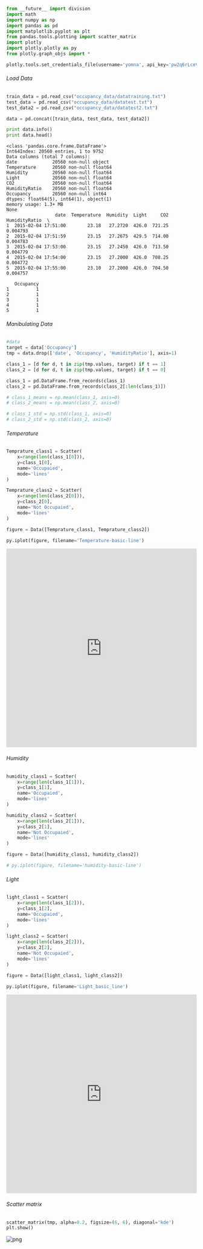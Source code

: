 

```python
from __future__ import division
import math
import numpy as np
import pandas as pd
import matplotlib.pyplot as plt
from pandas.tools.plotting import scatter_matrix
import plotly 
import plotly.plotly as py
from plotly.graph_objs import *
```


```python
plotly.tools.set_credentials_file(username='yomna', api_key='pw2q6rLceVPz18VKC4XM')

```

###### Load Data


```python
train_data = pd.read_csv("occupancy_data/datatraining.txt")
test_data = pd.read_csv("occupancy_data/datatest.txt")
test_data2 = pd.read_csv("occupancy_data/datatest2.txt")

data = pd.concat([train_data, test_data, test_data2])

print data.info()
print data.head()
```

    <class 'pandas.core.frame.DataFrame'>
    Int64Index: 20560 entries, 1 to 9752
    Data columns (total 7 columns):
    date             20560 non-null object
    Temperature      20560 non-null float64
    Humidity         20560 non-null float64
    Light            20560 non-null float64
    CO2              20560 non-null float64
    HumidityRatio    20560 non-null float64
    Occupancy        20560 non-null int64
    dtypes: float64(5), int64(1), object(1)
    memory usage: 1.3+ MB
    None
                      date  Temperature  Humidity  Light     CO2  HumidityRatio  \
    1  2015-02-04 17:51:00        23.18   27.2720  426.0  721.25       0.004793   
    2  2015-02-04 17:51:59        23.15   27.2675  429.5  714.00       0.004783   
    3  2015-02-04 17:53:00        23.15   27.2450  426.0  713.50       0.004779   
    4  2015-02-04 17:54:00        23.15   27.2000  426.0  708.25       0.004772   
    5  2015-02-04 17:55:00        23.10   27.2000  426.0  704.50       0.004757   
    
       Occupancy  
    1          1  
    2          1  
    3          1  
    4          1  
    5          1  


###### Manibulating Data


```python
#data
target = data['Occupancy']
tmp = data.drop(['date', 'Occupancy', 'HumidityRatio'], axis=1)

class_1 = [d for d, t in zip(tmp.values, target) if t == 1]
class_2 = [d for d, t in zip(tmp.values, target) if t == 0]

class_1 = pd.DataFrame.from_records(class_1)
class_2 = pd.DataFrame.from_records(class_2[:len(class_1)])

# class_1_means = np.mean(class_1, axis=0)
# class_2_means = np.mean(class_2, axis=0)

# class_1_std = np.std(class_1, axis=0)
# class_2_std = np.std(class_2, axis=0)
```

###### Temperature


```python
Temprature_class1 = Scatter(
    x=range(len(class_1[0])),
    y=class_1[0],
    name='Occupaied',
    mode='lines'
)

Temprature_class2 = Scatter(
    x=range(len(class_2[0])),
    y=class_2[0],
    name='Not Occupaied',
    mode='lines'
)

figure = Data([Temprature_class1, Temprature_class2])

py.iplot(figure, filename='Temperature-basic-line')
```




<iframe id="igraph" scrolling="no" style="border:none;" seamless="seamless" src="https://plot.ly/~yomna/6.embed" height="525px" width="100%"></iframe>



###### Humidity


```python
humidity_class1 = Scatter(
    x=range(len(class_1[1])),
    y=class_1[1],
    name='Occupaied',
    mode='lines'
)

humidity_class2 = Scatter(
    x=range(len(class_2[1])),
    y=class_2[1],
    name='Not Occupaied',
    mode='lines'
)

figure = Data([humidity_class1, humidity_class2])

# py.iplot(figure, filename='humidity-basic-line')
```

###### Light


```python
light_class1 = Scatter(
    x=range(len(class_1[2])),
    y=class_1[2],
    name='Occupaied',
    mode='lines'
)

light_class2 = Scatter(
    x=range(len(class_2[2])),
    y=class_2[2],
    name='Not Occupaied',
    mode='lines'
)

figure = Data([light_class1, light_class2])

py.iplot(figure, filename='Light_basic_line')
```




<iframe id="igraph" scrolling="no" style="border:none;" seamless="seamless" src="https://plot.ly/~yomna/4.embed" height="525px" width="100%"></iframe>



###### Scatter matrix


```python
scatter_matrix(tmp, alpha=0.2, figsize=(6, 6), diagonal='kde')
plt.show()
```


![png](output_13_0.png)



```python
    
```
